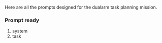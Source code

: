 Here are all the prompts designed for the dualarm task planning mission.

### Prompt ready
1. system
2. task
